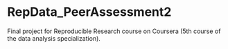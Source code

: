 # RepData_PeerAssessment2
Final project for Reproducible Research course on Coursera (5th course of the data analysis specialization).
